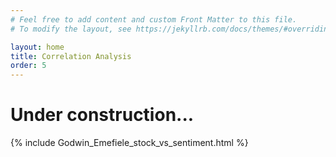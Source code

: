 ```yaml
---
# Feel free to add content and custom Front Matter to this file.
# To modify the layout, see https://jekyllrb.com/docs/themes/#overriding-theme-defaults

layout: home
title: Correlation Analysis
order: 5
---
```

# Under construction...
{% include Godwin_Emefiele_stock_vs_sentiment.html %}
